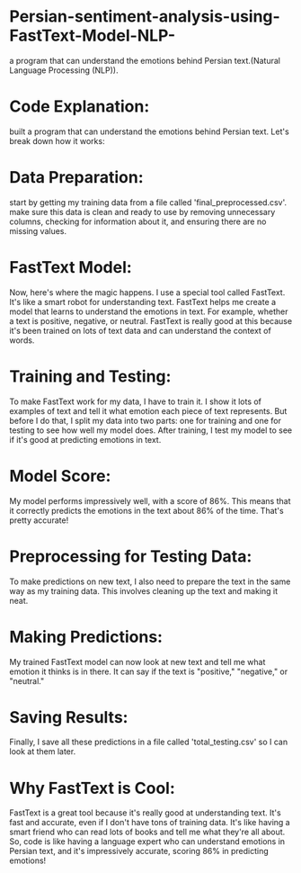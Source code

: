 # Persian-sentiment-analysis-using-FastText-Model-NLP-
a program that can understand the emotions behind Persian text.(Natural Language Processing (NLP)).

# Code Explanation:
built a program that can understand the emotions behind Persian text. Let's break down how it works:

# Data Preparation:
start by getting my training data from a file called 'final_preprocessed.csv'.
make sure this data is clean and ready to use by removing unnecessary columns, checking for information about it, and ensuring there are no missing values.

# FastText Model:
Now, here's where the magic happens. I use a special tool called FastText. It's like a smart robot for understanding text.
FastText helps me create a model that learns to understand the emotions in text. For example, whether a text is positive, negative, or neutral.
FastText is really good at this because it's been trained on lots of text data and can understand the context of words.

# Training and Testing:
To make FastText work for my data, I have to train it. I show it lots of examples of text and tell it what emotion each piece of text represents.
But before I do that, I split my data into two parts: one for training and one for testing to see how well my model does.
After training, I test my model to see if it's good at predicting emotions in text.

# Model Score:
My model performs impressively well, with a score of 86%. This means that it correctly predicts the emotions in the text about 86% of the time. That's pretty accurate!

# Preprocessing for Testing Data:
To make predictions on new text, I also need to prepare the text in the same way as my training data. This involves cleaning up the text and making it neat.

# Making Predictions:
My trained FastText model can now look at new text and tell me what emotion it thinks is in there.
It can say if the text is "positive," "negative," or "neutral."

# Saving Results:
Finally, I save all these predictions in a file called 'total_testing.csv' so I can look at them later.

# Why FastText is Cool:
FastText is a great tool because it's really good at understanding text. It's fast and accurate, even if I don't have tons of training data.
It's like having a smart friend who can read lots of books and tell me what they're all about.
So, code is like having a language expert who can understand emotions in Persian text, and it's impressively accurate, scoring 86% in predicting emotions!
